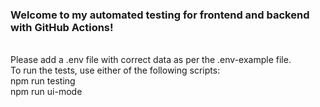 <h3>Welcome to my automated testing for frontend and backend with GitHub Actions!</h3><br />
Please add a .env file with correct data as per the .env-example file.<br />
To run the tests, use either of the following scripts:<br />
npm run testing<br />
npm run ui-mode